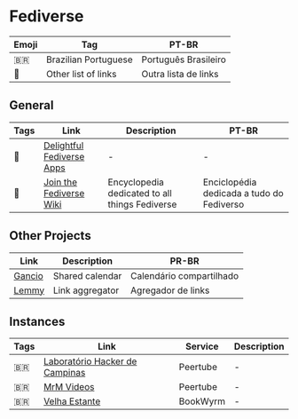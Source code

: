 # Fediverse

| Emoji | Tag | PT-BR |
|-|-|-|
| 🇧🇷 | Brazilian Portuguese | Português Brasileiro |
| 📑 | Other list of links | Outra lista de links |

## General

| Tags | Link | Description | PT-BR |
|-|-|-|-|
| 📑 | [Delightful Fediverse Apps](https://codeberg.org/fediverse/delightful-fediverse-apps) | - | - |
| 📑 | [Join the Fediverse Wiki](https://joinfediverse.wiki/Main_Page) | Encyclopedia dedicated to all things Fediverse | Enciclopédia dedicada a tudo do Fediverso |

## Other Projects

| Link | Description | PR-BR |
|-|-|-|
| [Gancio](https://cgancio.org/) | Shared calendar | Calendário compartilhado |
| [Lemmy](https://join-lemmy.org/?lang=pt_BR) | Link aggregator | Agregador de links |

## Instances

| Tags | Link | Service | Description |
|-|-|-|-|
| 🇧🇷 | [Laboratório Hacker de Campinas](https://peertube.lhc.net.br/) | Peertube | - |
| 🇧🇷 | [MrM Videos](https://video.mrmoreira.com/) | Peertube | - |
| 🇧🇷 | [Velha Estante](https://velhaestante.com.br/) | BookWyrm | - |
